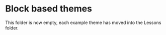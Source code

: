 # Block based themes

This folder is now empty, each example theme has moved into the Lessons folder.

